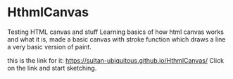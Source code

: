 # HthmlCanvas
Testing HTML canvas and stuff
Learning basics of how html canvas works and what it is, made a basic canvas with stroke function which draws a line
a very basic version of paint.

this is the link for it:  https://sultan-ubiquitous.github.io/HthmlCanvas/
Click on the link and start sketching.

